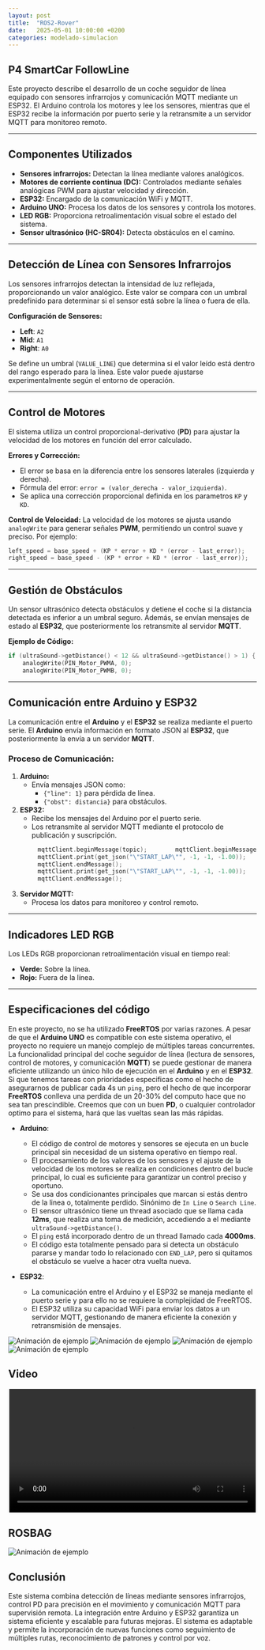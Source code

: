 ```yaml
---
layout: post
title:  "ROS2-Rover"
date:   2025-05-01 10:00:00 +0200
categories: modelado-simulacion
---
```


## P4 SmartCar FollowLine

Este proyecto describe el desarrollo de un coche seguidor de línea equipado con sensores infrarrojos y comunicación MQTT mediante un ESP32. El Arduino controla los motores y lee los sensores, mientras que el ESP32 recibe la información por puerto serie y la retransmite a un servidor MQTT para monitoreo remoto.

---

## **Componentes Utilizados**

- **Sensores infrarrojos:** Detectan la línea mediante valores analógicos.
- **Motores de corriente continua (DC):** Controlados mediante señales analógicas PWM para ajustar velocidad y dirección.
- **ESP32:** Encargado de la comunicación WiFi y MQTT.
- **Arduino UNO:** Procesa los datos de los sensores y controla los motores.
- **LED RGB:** Proporciona retroalimentación visual sobre el estado del sistema.
- **Sensor ultrasónico (HC-SR04):** Detecta obstáculos en el camino.

---

## **Detección de Línea con Sensores Infrarrojos**

Los sensores infrarrojos detectan la intensidad de luz reflejada, proporcionando un valor analógico. Este valor se compara con un umbral predefinido para determinar si el sensor está sobre la línea o fuera de ella.

**Configuración de Sensores:**
- **Left**: `A2`
- **Mid**: `A1`
- **Right**: `A0`

Se define un umbral (`VALUE_LINE`) que determina si el valor leído está dentro del rango esperado para la línea. Este valor puede ajustarse experimentalmente según el entorno de operación.

---

## **Control de Motores**

El sistema utiliza un control proporcional-derivativo (**PD**) para ajustar la velocidad de los motores en función del error calculado.

**Errores y Corrección:**
- El error se basa en la diferencia entre los sensores laterales (izquierda y derecha).
- Fórmula del error: `error = (valor_derecha - valor_izquierda)`.
- Se aplica una corrección proporcional definida en los parametros `KP` y `KD`.

**Control de Velocidad:**
La velocidad de los motores se ajusta usando `analogWrite` para generar señales **PWM**, permitiendo un control suave y preciso. Por ejemplo:
```c++
left_speed = base_speed + (KP * error + KD * (error - last_error));
right_speed = base_speed - (KP * error + KD * (error - last_error));
```

---

## **Gestión de Obstáculos**

Un sensor ultrasónico detecta obstáculos y detiene el coche si la distancia detectada es inferior a un umbral seguro. Además, se envían mensajes de estado al **ESP32**, que posteriormente los retransmite al servidor **MQTT**.

**Ejemplo de Código:**
```c++
if (ultraSound->getDistance() < 12 && ultraSound->getDistance() > 1) {
    analogWrite(PIN_Motor_PWMA, 0);
    analogWrite(PIN_Motor_PWMB, 0);
```

---

## **Comunicación entre Arduino y ESP32**

La comunicación entre el **Arduino** y el **ESP32** se realiza mediante el puerto serie. El **Arduino** envía información en formato JSON al **ESP32**, que posteriormente la envía a un servidor **MQTT**.

### **Proceso de Comunicación:**
1. **Arduino:**
   - Envía mensajes JSON como:
     - `{"line": 1}` para pérdida de línea.
     - `{"obst": distancia}` para obstáculos.
2. **ESP32:**
   - Recibe los mensajes del Arduino por el puerto serie.
   - Los retransmite al servidor MQTT mediante el protocolo de publicación y suscripción.
   ```c++
        mqttClient.beginMessage(topic);        mqttClient.beginMessage(topic);
        mqttClient.print(get_json("\"START_LAP\"", -1, -1, -1.00));
        mqttClient.endMessage();
        mqttClient.print(get_json("\"START_LAP\"", -1, -1, -1.00));
        mqttClient.endMessage();
   ```
3. **Servidor MQTT:**
   - Procesa los datos para monitoreo y control remoto.

---

## **Indicadores LED RGB**

Los LEDs RGB proporcionan retroalimentación visual en tiempo real:
- **Verde:** Sobre la línea.
- **Rojo:** Fuera de la línea.

---

## **Especificaciones del código**
En este proyecto, no se ha utilizado **FreeRTOS** por varias razones. A pesar de que el **Arduino UNO** es compatible con este sistema operativo, el proyecto no requiere un manejo complejo de múltiples tareas concurrentes. La funcionalidad principal del coche seguidor de línea (lectura de sensores, control de motores, y comunicación **MQTT**) se puede gestionar de manera eficiente utilizando un único hilo de ejecución en el **Arduino** y en el **ESP32**. Si que tenemos tareas con prioridades especificas como el hecho
de asegurarnos de publicar cada 4s un `ping`, pero el hecho de que incorporar **FreeRTOS** conlleva una perdida de un 20-30% del computo hace que no sea tan prescindible. Creemos que con un buen **PD**, o cualquier controlador optimo para el sistema, hará que las vueltas sean las más rápidas.

- **Arduino**:
    - El código de control de motores y sensores se ejecuta en un bucle principal sin necesidad de un sistema operativo en tiempo real.
    - El procesamiento de los valores de los sensores y el ajuste de la velocidad de los motores se realiza en condiciones dentro del bucle principal, lo cual es suficiente para garantizar un control preciso y oportuno.
    - Se usa dos condicionantes principales que marcan si estás dentro de la linea o, totalmente perdido. Sinónimo de `In Line` o `Search Line`.
    - El sensor ultrasónico tiene un thread asociado que se llama cada **12ms**, que realiza una toma de medición, accediendo a el mediante `ultraSound->getDistance()`.
    - El `ping` está incorporado dentro de un thread llamado cada **4000ms**.
    - El código esta totalmente pensado para si detecta un obstáculo pararse y mandar todo lo relacionado con `END_LAP`, pero si quitamos el obstáculo se vuelve a hacer otra vuelta nueva.

- **ESP32**:
    - La comunicación entre el Arduino y el ESP32 se maneja mediante el puerto serie y para ello no se requiere la complejidad de FreeRTOS.
    - El ESP32 utiliza su capacidad WiFi para enviar los datos a un servidor MQTT, gestionando de manera eficiente la conexión y retransmisión de mensajes.

![Animación de ejemplo](/assets/images/grafico_aceleracion.png)
![Animación de ejemplo](/assets/images/grafico_posicion.png)
![Animación de ejemplo](/assets/images/grafico_gasto_parcial.png)
![Animación de ejemplo](/assets/images/Captura%20desde%202025-05-01%2018-44-34.png)

## **Video**
<div style="display: flex; justify-content: center;">
  <video width="500" controls>
    <source src="{{ '/assets/videos/race-car.mp4' | relative_url }}" type="video/webm">
    Tu navegador no soporta videos en formato WebM.
  </video>
</div>

## **ROSBAG**
![Animación de ejemplo](https://drive.google.com/drive/folders/1VN2PsVczo4zJnjfGJdyYVtV7DMUfw1vY?usp=sharing)

## **Conclusión**

Este sistema combina detección de líneas mediante sensores infrarrojos, control PD para precisión en el movimiento y comunicación MQTT para supervisión remota. La integración entre Arduino y ESP32 garantiza un sistema eficiente y escalable para futuras mejoras. El sistema es adaptable y permite la incorporación de nuevas funciones como seguimiento de múltiples rutas, reconocimiento de patrones y control por voz.
